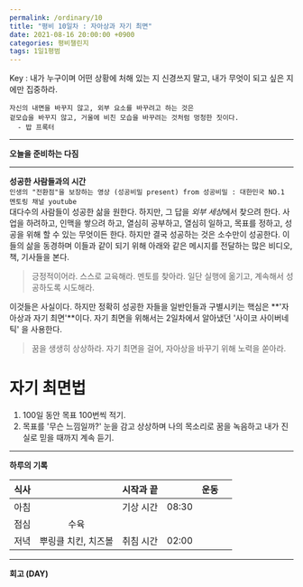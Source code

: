 ```yaml
---
permalink: /ordinary/10
title: "평비 10일차 : 자아상과 자기 최면"
date: 2021-08-16 20:00:00 +0900
categories: 평비챌린지
tags: 1일1평범
---  
```

Key : 내가 누구이며 어떤 상황에 처해 있는 지 신경쓰지 말고, 내가 무엇이 되고 싶은 지에만 집중하라.
```
자신의 내면을 바꾸지 않고, 외부 요소를 바꾸려고 하는 것은 
겉모습을 바꾸지 않고, 거울에 비친 모습을 바꾸려는 것처럼 멍청한 짓이다.
  - 밥 프록터
```

---
**오늘을 준비하는 다짐**  


---
**성공한 사람들과의 시간**  
`인생의 "전환점"을 보장하는 영상 (성공비밀 present) from 성공비밀 : 대한민국 NO.1 멘토링 채널 youtube`  
대다수의 사람들이 성공한 삶을 원한다. 하지만, 그 답을 *외부 세상*에서 찾으려 한다. 사업을 하려하고, 인맥을 쌓으려 하고, 열심히 공부하고, 열심히 일하고, 목표를 정하고, 성공을 위해 할 수 있는 무엇이든 한다. 하지만 결국 성공하는 것은 소수만이 성공한다. 이들의 삶을 동경하며 이들과 같이 되기 위해 아래와 같은 메시지를 전달하는 많은 비디오, 책, 기사들을 본다.  

> 긍정적이어라. 스스로 교육해라. 멘토를 찾아라. 일단 실행에 옮기고, 계속해서 성공하도록 시도해라.  

이것들은 사실이다. 하지만 정확히 성공한 자들을 일반인들과 구별시키는 핵심은 **'자아상과 자기 최면'**이다. 자기 최면을 위해서는 2일차에서 알아냈던 '사이코 사이버네틱' 을 사용한다.  

> 꿈을 생생히 상상하라. 자기 최면을 걸어, 자아상을 바꾸기 위해 노력을 쏟아라.  

# 자기 최면법
1. 100일 동안 목표 100번씩 적기.
2. 목표를 '무슨 느낌일까?' 눈을 감고 상상하며 나의 목소리로 꿈을 녹음하고 내가 진실로 믿을 때까지 계속 듣기.

---
**하루의 기록**  

| 식사 |  | 시작과 끝 |  | 운동 |  |
|:----:|:----:|:----:|:----:|:----:|:----:|
| 아침 |  | 기상 시간 | 08:30 |  |  |
| 점심 | 수육 |  |  |  |  |
| 저녁 | 뿌링클 치킨, 치즈볼 | 취침 시간 | 02:00 |  |  |

---
**회고 (DAY)**  
